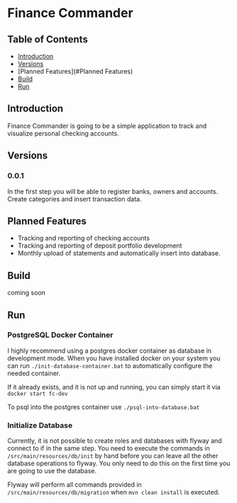 # Finance Commander

## Table of Contents
- [Introduction](#Introduction)
- [Versions](#Versions)
- [Planned Features](#Planned Features)
- [Build](#Build)
- [Run](#Run)

## Introduction
Finance Commander is going to be a simple application to track and visualize personal checking accounts.

## Versions

### 0.0.1
In the first step you will be able to register banks, owners and accounts. 
Create categories and insert transaction data.

## Planned Features
- Tracking and reporting of checking accounts
- Tracking and reporting of deposit portfolio development
- Monthly upload of statements and automatically insert into database.

## Build
coming soon

## Run

### PostgreSQL Docker Container
I highly recommend using a postgres docker container as database in development mode.
When you have installed docker on your system you can run `./init-database-container.bat` 
to automatically configure the needed container.

If it already exists, and it is not up and running, you can simply start it via `docker start fc-dev`

To psql into the postgres container use `./psql-into-database.bat`

### Initialize Database
Currently, it is not possible to create roles and databases with flyway and connect to if
in the same step. You need to execute the commands in `/src/main/resources/db/init` by hand before you 
can leave all the other database operations to flyway.
You only need to do this on the first time you are going to use the database.

Flyway will perform all commands provided in `/src/main/resources/db/migration` when `mvn clean install` is executed.
